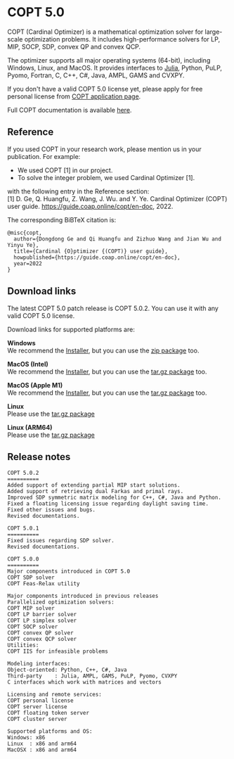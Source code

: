# COPT 5.0

COPT (Cardinal Optimizer) is a mathematical optimization solver for large-scale optimization problems.
It includes high-performance solvers for LP, MIP, SOCP, SDP, convex QP and convex QCP.

The optimizer supports all major operating systems (64-bit), including Windows, Linux, and MacOS.
It provides interfaces to [Julia](https://github.com/COPT-Public/COPT.jl), Python, PuLP, Pyomo, Fortran, C, C++, C#, Java, AMPL, GAMS and CVXPY.

If you don't have a valid COPT 5.0 license yet,
please apply for free personal license from [COPT application page](https://www.shanshu.ai/copt).

Full COPT documentation is available [here](https://guide.coap.online/copt/en-doc/index.html).

## Reference
If you used COPT in your research work, please mention us in your publication. For example:
  - We used COPT [1] in our project.
  - To solve the integer problem, we used Cardinal Optimizer [1].

with the following entry in the Reference section:<br>
[1] D. Ge, Q. Huangfu, Z. Wang, J. Wu. and Y. Ye. Cardinal Optimizer (COPT) user guide. https://guide.coap.online/copt/en-doc, 2022.

The corresponding BiBTeX citation is:
```
@misc{copt,
  author={Dongdong Ge and Qi Huangfu and Zizhuo Wang and Jian Wu and Yinyu Ye},
  title={Cardinal {O}ptimizer {(COPT)} user guide},
  howpublished={https://guide.coap.online/copt/en-doc},
  year=2022
}
```
## Download links

The latest COPT 5.0 patch release is COPT 5.0.2.
You can use it with any valid COPT 5.0 license.

Download links for supported platforms are:

**Windows**<br>
  We recommend
  the [Installer](https://pub.shanshu.ai/download/copt/5.0.2/win64/CardinalOptimizer-5.0.2-win64-installer.zip),
  but you can use the [zip package](https://pub.shanshu.ai/download/copt/5.0.2/win64/CardinalOptimizer-5.0.2-win64.zip) too.

**MacOS (Intel)**<br>
  We recommend
  the [Installer](https://pub.shanshu.ai/download/copt/5.0.2/osx64/CardinalOptimizer-5.0.2-osx64.dmg),
  but you can use the [tar.gz package](https://pub.shanshu.ai/download/copt/5.0.2/osx64/CardinalOptimizer-5.0.2-osx64.tar.gz) too.

**MacOS (Apple M1)**<br>
  We recommend
  the [Installer](https://pub.shanshu.ai/download/copt/5.0.2/aarch64/CardinalOptimizer-5.0.2-aarch64_mac.dmg),
  but you can use the [tar.gz package](https://pub.shanshu.ai/download/copt/5.0.2/aarch64/CardinalOptimizer-5.0.2-aarch64_mac.tar.gz) too.

**Linux**<br>
  Please use the [tar.gz package](https://pub.shanshu.ai/download/copt/5.0.2/linux64/CardinalOptimizer-5.0.2-lnx64.tar.gz)

**Linux (ARM64)**<br>
  Please use the [tar.gz package](https://pub.shanshu.ai/download/copt/5.0.2/aarch64/CardinalOptimizer-5.0.2-aarch64_lnx.tar.gz)

## Release notes

```
COPT 5.0.2
==========
Added support of extending partial MIP start solutions.
Added support of retrieving dual Farkas and primal rays.
Improved SDP symmetric matrix modeling for C++, C#, Java and Python.
Fixed a floating licensing issue regarding daylight saving time.
Fixed other issues and bugs.
Revised documentations.

COPT 5.0.1
==========
Fixed issues regarding SDP solver.
Revised documentations.

COPT 5.0.0
==========
Major components introduced in COPT 5.0
COPT SDP solver
COPT Feas-Relax utility

Major components introduced in previous releases
Parallelized optimization solvers:
COPT MIP solver
COPT LP barrier solver
COPT LP simplex solver
COPT SOCP solver
COPT convex QP solver
COPT convex QCP solver
Utilities:
COPT IIS for infeasible problems

Modeling interfaces:
Object-oriented: Python, C++, C#, Java
Third-party    : Julia, AMPL, GAMS, PuLP, Pyomo, CVXPY
C interfaces which work with matrices and vectors

Licensing and remote services:
COPT personal license
COPT server license
COPT floating token server
COPT cluster server

Supported platforms and OS:
Windows: x86
Linux  : x86 and arm64
MacOSX : x86 and arm64
```

